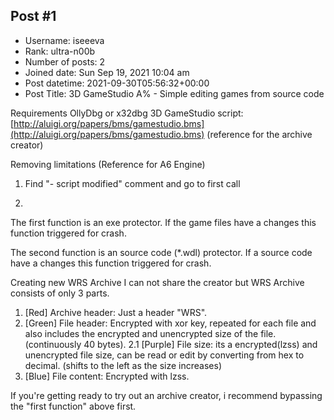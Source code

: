 ## Post #1
- Username: iseeeva
- Rank: ultra-n00b
- Number of posts: 2
- Joined date: Sun Sep 19, 2021 10:04 am
- Post datetime: 2021-09-30T05:56:32+00:00
- Post Title: 3D GameStudio A% - Simple editing games from source code

Requirements
OllyDbg or x32dbg
3D GameStudio script: [http://aluigi.org/papers/bms/gamestudio.bms](http://aluigi.org/papers/bms/gamestudio.bms) (reference for the archive creator)

Removing limitations (Reference for A6 Engine)
1. Find "- script modified" comment and go to first call

2. 


The first function is an exe protector. If the game files have a changes this function triggered for crash.

The second function is an source code (*.wdl) protector. If a source code have a changes this function triggered for crash.

Creating new WRS Archive
I can not share the creator but 
WRS Archive consists of only 3 parts.



1. [Red] Archive header: Just a header "WRS<version>".
2. [Green] File header: Encrypted with xor key, repeated for each file and also includes the encrypted and unencrypted size of the file. (continuously 40 bytes).
2.1 [Purple] File size: its a encrypted(lzss) and unencrypted file size, can be read or edit by converting from hex to decimal. (shifts to the left as the size increases)
3. [Blue] File content: Encrypted with lzss.

If you're getting ready to try out an archive creator, i recommend bypassing the "first function" above first.
